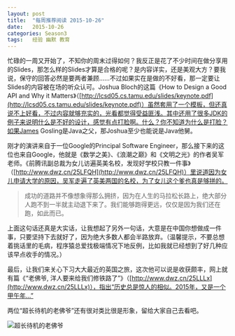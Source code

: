 ```yaml
---
layout: post
title:  "每周推荐阅读 2015-10-26"
date:   2015-10-26
categories: Season3
tags:   经验 幽默 教育
---
```


忙碌的一周又开始了，不知你的周末过得如何？我反正是花了不少时间在做分享用的Slides，那怎么样的Slides才算是合格的呢？是内容详实，还是美观大方？要我说，保守的回答必然是要两者兼顾……不过如果实在是做的不好看，那一定要让Slides的内容被在场的听众认可。Joshua Bloch的这篇《How to Design a Good API and Why it Matters》（[http://lcsd05.cs.tamu.edu/slides/keynote.pdf](http://lcsd05.cs.tamu.edu/slides/keynote.pdf)）虽然套用了一个模板，但还真说不上好看，不过内容就够充实的，光看都觉得受益匪浅。其中还用了很多JDK的例子来说明什么是不好的设计，感觉有点打脸啊。什么？你不知道为什么是打脸？如果James Gosling是Java之父，那Joshua至少也能说是Java他舅。

刚才的演讲来自于一位Google的Principal Software Engineer，那么接下来的这位也来自Google，他就是《数学之美》、《浪潮之巅》和《文明之光》的作者吴军老师。《前腾讯副总裁为女儿访遍英美名校，发现好学校只教一件事》（[http://www.dwz.cn/25LFQH](http://www.dwz.cn/25LFQH)）里说道因为女儿申请大学的原因，吴军走遍了英美两国的名校，为了女儿这个爹也真是够拼的。

> 成功的道路并不像想象得那么拥挤，因为在人生的马拉松长路上，绝大部分人跑不到一半就主动退下来了。我们能够跑得更远，仅仅是因为我们还在跑，如此而已。

上面这句话还真是大实话，让我想起了另外一句话，大意是在中国你想做成一件事，只要坚持下去就好了，因为绝大多数人都会半路放弃。（温馨提示，不要总想着挑话里的毛病，程序猿总爱找极端情况下地反例，比如我就已经想到了好几种应该早点收手的情况。）

最后，让我们来关心下习大大最近的英国之旅，这次他可以说是收获颇丰，网上就有篇《“老佛爷, 洋人要来给我们修铁路了”》（[http://www.dwz.cn/25LLLx](http://www.dwz.cn/25LLLx)），指出“历史总是惊人的相似。2015年，又是一个甲午年...”

两位“超长待机的老佛爷”还有很对类比很是形象，留给大家自己去看吧。

![超长待机的老佛爷](http://7xn7do.com1.z0.glb.clouddn.com/images/two-old-queens.jpg-normalized)
